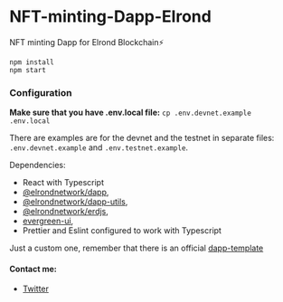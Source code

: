 # NFT-minting-Dapp-Elrond
NFT minting Dapp for Elrond Blockchain⚡

```
npm install
npm start
```

### Configuration

**Make sure that you have .env.local file:** `cp .env.devnet.example .env.local`

There are examples are for the devnet and the testnet in separate files: `.env.devnet.example` and `.env.testnet.example`.

Dependencies: 

- React with Typescript
- [@elrondnetwork/dapp](https://github.com/ElrondNetwork/dapp),
- [@elrondnetwork/dapp-utils](https://github.com/ElrondNetwork/dapp-utils),
- [@elrondnetwork/erdjs](https://github.com/ElrondNetwork/elrond-sdk-erdjs),
- [evergreen-ui](https://evergreen.segment.com/),
- Prettier and Eslint configured to work with Typescript

 Just a custom one, remember that there is an official [dapp-template](https://github.com/ElrondNetwork/dapp-template)
 
 #### Contact me: 

 - [Twitter](https://twitter.com/ronanren)